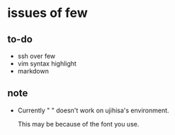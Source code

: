 # issues of few

## to-do

- ssh over few
- vim syntax highlight
- markdown

## note

- Currently "&nbsp;" doesn't work on ujihisa's environment.

  This may be because of the font you use.
